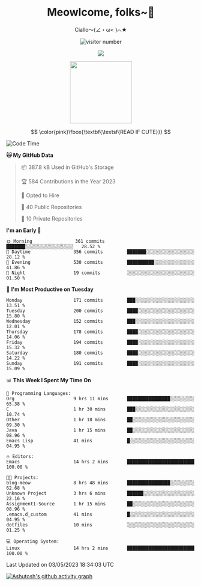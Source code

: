 <div align="center">
  <h1>Meowlcome, folks~👋</h1>
  <p>Ciallo～(∠・ω< )⌒★</p>
</div>

<p align="center">
  <img src="https://count.getloli.com/get/@Ziqi-Yang?theme=rule34" alt="visitor number" />
</p>

<p align="center">
  <img src="https://skillicons.dev/icons?i=rust,c,py,flutter,go,java,js,bash,linux,emacs" />
</p>
<p align="center">
  <img height="165" src="https://github-readme-stats.vercel.app/api?username=Ziqi-Yang&show_icons=true&include_all_commits=true&hide_border=true" />
</p>

$$
\color{pink}\fbox{\textbf{\textsf{READ IF CUTE}}}
$$

<!--START_SECTION:waka-->
![Code Time](http://img.shields.io/badge/Code%20Time-981%20hrs%2028%20mins-blue)

**🐱 My GitHub Data** 

> 📦 387.8 kB Used in GitHub's Storage 
 > 
> 🏆 584 Contributions in the Year 2023
 > 
> 💼 Opted to Hire
 > 
> 📜 40 Public Repositories 
 > 
> 🔑 10 Private Repositories 
 > 
**I'm an Early 🐤** 

```text
🌞 Morning                361 commits         ███████░░░░░░░░░░░░░░░░░░   28.52 % 
🌆 Daytime                356 commits         ███████░░░░░░░░░░░░░░░░░░   28.12 % 
🌃 Evening                530 commits         ██████████░░░░░░░░░░░░░░░   41.86 % 
🌙 Night                  19 commits          ░░░░░░░░░░░░░░░░░░░░░░░░░   01.50 % 
```
📅 **I'm Most Productive on Tuesday** 

```text
Monday                   171 commits         ███░░░░░░░░░░░░░░░░░░░░░░   13.51 % 
Tuesday                  200 commits         ████░░░░░░░░░░░░░░░░░░░░░   15.80 % 
Wednesday                152 commits         ███░░░░░░░░░░░░░░░░░░░░░░   12.01 % 
Thursday                 178 commits         ████░░░░░░░░░░░░░░░░░░░░░   14.06 % 
Friday                   194 commits         ████░░░░░░░░░░░░░░░░░░░░░   15.32 % 
Saturday                 180 commits         ████░░░░░░░░░░░░░░░░░░░░░   14.22 % 
Sunday                   191 commits         ████░░░░░░░░░░░░░░░░░░░░░   15.09 % 
```


📊 **This Week I Spent My Time On** 

```text
💬 Programming Languages: 
Org                      9 hrs 11 mins       ████████████████░░░░░░░░░   65.38 % 
C                        1 hr 30 mins        ███░░░░░░░░░░░░░░░░░░░░░░   10.74 % 
Other                    1 hr 18 mins        ██░░░░░░░░░░░░░░░░░░░░░░░   09.30 % 
Java                     1 hr 15 mins        ██░░░░░░░░░░░░░░░░░░░░░░░   08.96 % 
Emacs Lisp               41 mins             █░░░░░░░░░░░░░░░░░░░░░░░░   04.95 % 

🔥 Editors: 
Emacs                    14 hrs 2 mins       █████████████████████████   100.00 % 

🐱‍💻 Projects: 
blog-meow                8 hrs 48 mins       ████████████████░░░░░░░░░   62.68 % 
Unknown Project          3 hrs 6 mins        ██████░░░░░░░░░░░░░░░░░░░   22.16 % 
Assignment1-Source       1 hr 15 mins        ██░░░░░░░░░░░░░░░░░░░░░░░   08.96 % 
.emacs.d_custom          41 mins             █░░░░░░░░░░░░░░░░░░░░░░░░   04.95 % 
dotfiles                 10 mins             ░░░░░░░░░░░░░░░░░░░░░░░░░   01.25 % 

💻 Operating System: 
Linux                    14 hrs 2 mins       █████████████████████████   100.00 % 
```


 Last Updated on 03/05/2023 18:34:03 UTC
<!--END_SECTION:waka-->


[![Ashutosh's github activity graph](https://github-readme-activity-graph.cyclic.app/graph?username=Ziqi-Yang&theme=github)](https://github.com/ashutosh00710/github-readme-activity-graph)
